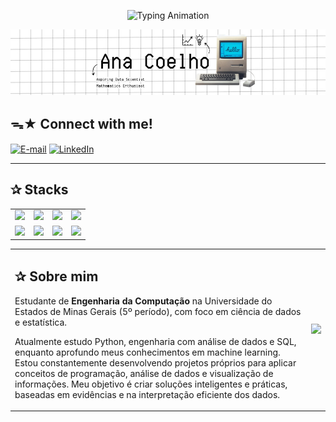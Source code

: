 <p align="center">
  <img src="https://readme-typing-svg.herokuapp.com?font=Fira+Code&size=26&color=00008B&width=800&lines=Hi!,+I'm+@coelhoana,+welcome+to+my+Github+profile" alt="Typing Animation">
</p>
<p align="center">
  <img src="https://raw.githubusercontent.com/coelhoana/coelhoana/main/giit.png" alt="Ana Coelho Banner" width="800">
</p>

## ᯓ★ Connect with me!

[![E-mail](https://img.shields.io/badge/-Email-000?style=for-the-badge&logo=microsoft-outlook&logoColor=FF00F6&color=00008B)](mailto:cttanacoelho@gmail.com)
[![LinkedIn](https://img.shields.io/badge/-LinkedIn-000?style=for-the-badge&logo=linkedin&logoColor=FF00F6&color00008B)](https://www.linkedin.com/in/cttanacoelho/)

---

## ✰ Stacks
<table>
  <tr>
    <td> <img src="https://img.shields.io/badge/Python-3776AB?style=for-the-badge&logo=python&logoColor=white"/> </td>
    <td> <img src="https://img.shields.io/badge/SQL-4479A1?style=for-the-badge&logo=postgresql&logoColor=white"/> </td>
    <td> <img src="https://img.shields.io/badge/Power_BI-F2C811?style=for-the-badge&logo=powerbi&logoColor=black"/> </td>
    <td> <img src="https://img.shields.io/badge/Pandas-150458?style=for-the-badge&logo=pandas&logoColor=white"/> </td>
  </tr>
  <tr>
    <td> <img src="https://img.shields.io/badge/HTML5-E34F26?style=for-the-badge&logo=html5&logoColor=white"/> </td>
    <td> <img src="https://img.shields.io/badge/CSS3-1572B6?style=for-the-badge&logo=css3&logoColor=white"/> </td>
    <td> <img src="https://img.shields.io/badge/C-00599C?style=for-the-badge&logo=c&logoColor=white"/> </td>
    <td> <img src="https://img.shields.io/badge/C%2B%2B-00599C?style=for-the-badge&logo=c%2B%2B&logoColor=white"/> </td>
  </tr>
</table>




<table>
<tr>
<td>
  
## ✰ Sobre mim

Estudante de **Engenharia da Computação** na Universidade do Estados de Minas Gerais (5º período), 
com foco em ciência de dados e estatística.

Atualmente estudo Python, engenharia com análise de dados e SQL, enquanto aprofundo meus conhecimentos em machine learning. Estou constantemente desenvolvendo projetos próprios para aplicar conceitos de programação, análise de dados e visualização de informações. Meu objetivo é criar soluções inteligentes e práticas, baseadas em evidências e na interpretação eficiente dos dados.
</td>
<td align="right">
<img src="https://media2.giphy.com/media/v1.Y2lkPTc5MGI3NjExMXQ3bXNqOGRrNm82emU3YTEwcjdmbzhpNjZuOWNhYmoxbWI5bHdlYSZlcD12MV9pbnRlcm5hbF9naWZfYnlfaWQmY3Q9Zw/oWUuipyxfBYGuvEn2K/giphy.gif" width="150">
</td>
</tr>
</table>


